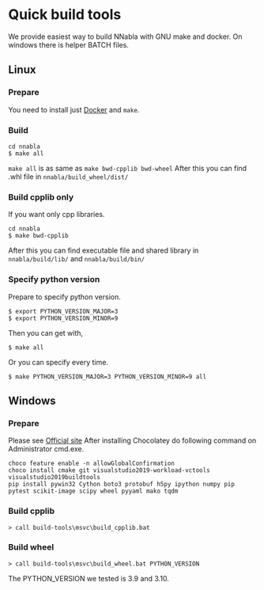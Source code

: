 # Quick build tools

We provide easiest way to build NNabla with GNU make and docker.
On windows there is helper BATCH files.

## Linux

### Prepare
You need to install just [Docker](https://docs.docker.com/install/) and `make`. 

### Build
```
cd nnabla
$ make all
```

`make all` is as same as `make bwd-cpplib bwd-wheel`
After this you can find .whl file in `nnabla/build_wheel/dist/`


### Build cpplib only

If you want only cpp libraries.
```
cd nnabla
$ make bwd-cpplib
```
After this you can find executable file and shared library in `nnabla/build/lib/` and `nnabla/build/bin/`

### Specify python version

Prepare to specify python version.
```
$ export PYTHON_VERSION_MAJOR=3
$ export PYTHON_VERSION_MINOR=9
```

Then you can get with,
```
$ make all
```

Or you can specify every time.
```
$ make PYTHON_VERSION_MAJOR=3 PYTHON_VERSION_MINOR=9 all
```

## Windows

### Prepare

Please see [Official site](https://chocolatey.org/install)
After installing Chocolatey do following command on Administrator cmd.exe.
```
choco feature enable -n allowGlobalConfirmation
choco install cmake git visualstudio2019-workload-vctools visualstudio2019buildtools
pip install pywin32 Cython boto3 protobuf h5py ipython numpy pip pytest scikit-image scipy wheel pyyaml mako tqdm
```

### Build cpplib
```
> call build-tools\msvc\build_cpplib.bat
```

### Build wheel
```
> call build-tools\msvc\build_wheel.bat PYTHON_VERSION
```
The PYTHON_VERSION we tested is 3.9 and 3.10.

